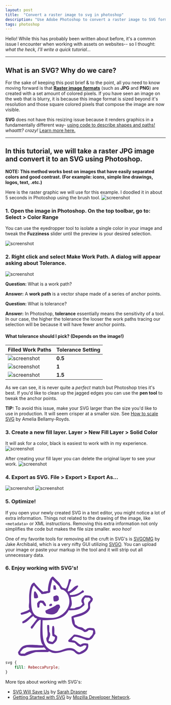 ```yaml
---
layout: post
title:  "Convert a raster image to svg in photoshop"
description: "Use Adobe Photoshop to convert a raster image to SVG format."
tags: photoshop
---
```


Hello! While this has probably been written about before, it's a common issue I encounter when working with assets on websites-- so I thought: _what the heck, I'll write a quick tutorial..._

---

## What is an SVG? Why do we care?


For the sake of keeping this post brief & to the point, all you need to know moving forward is that [**Raster image formats**](https://en.wikipedia.org/wiki/Raster_graphics) (such as **JPG** and **PNG**) are created with a set amount of colored pixels. If you have seen an image on the web that is blurry, it is because this image format is sized beyond it's resolution and those square colored pixels that compose the image are now visible.

**SVG** does not have this resizing issue because it renders graphics in a fundamentally different way- [using code to describe shapes and paths!](https://developer.mozilla.org/en-US/docs/Web/SVG/Tutorial/Basic_Shapes) _whaattt? crazy!_ [Learn more here.](https://developer.mozilla.org/en-US/docs/Web/SVG)

---

## In this tutorial, we will take a **raster JPG image** and convert it to an **SVG** using Photoshop.


**NOTE: This method works best on images that have easily separated colors and good contrast. (For example: icons, simple line drawings, logos, text, .etc.)**


Here is the raster graphic we will use for this example. I doodled it in about 5 seconds in Photoshop using the brush tool.
![screenshot](/assets/img/posts/JPG-SVG/cat.jpg)

### 1. Open the image in Photoshop. On the top toolbar, go to: **Select** > **Color Range**


You can use the eyedropper tool to isolate a single color in your image and tweak the **Fuzziness** slider until the preview is your desired selection.

![screenshot](/assets/img/posts/JPG-SVG/screenshot1.png)

### 2. Right click and select **Make Work Path**. A dialog will appear asking about **Tolerance.**


![screenshot](/assets/img/posts/JPG-SVG/screenshot2.png)

**Question:** What is a work path?

**Answer:** A **work path** is a vector shape made of a series of anchor points. 

**Question:** What is tolerance?

**Answer:** In Photoshop, **tolerance** essentially means the sensitivity of a tool. In our case, the higher the tolerance the looser the work paths tracing our selection will be because it will have fewer anchor points.

#### What tolerance should I pick? (Depends on the image!)

| Filled Work Paths | Tolerance Setting |
| ------------- |-------------|
|![screenshot](/assets/img/posts/JPG-SVG/tolerance0.5.svg)| **0.5** |
|![screenshot](/assets/img/posts/JPG-SVG/tolerance1.svg)| **1** |
|![screenshot](/assets/img/posts/JPG-SVG/tolerance1.5.svg)| **1.5**|

As we can see, it is never quite a _perfect_ match but Photoshop tries it's best. If you'd like to clean up the jagged edges you can use the **pen tool** to tweak the anchor points.

**TIP:** To avoid this issue, make your SVG larger than the size you'd like to use in production. It will seem crisper at a smaller size. See [How to scale SVG](https://css-tricks.com/scale-svg/) by Amelia Bellamy-Royds.

### 3. Create a new fill layer. **Layer** > **New Fill Layer** > **Solid Color**
It will ask for a color, black is easiest to work with in my experience.
![screenshot](/assets/img/posts/JPG-SVG/screenshot3.png)

After creating your fill layer you can delete the original layer to see your work.
![screenshot](/assets/img/posts/JPG-SVG/screenshot4.png)

### 4. Export as SVG. **File** > **Export** > **Export As...**
![screenshot](/assets/img/posts/JPG-SVG/screenshot5.png)
![screenshot](/assets/img/posts/JPG-SVG/screenshot6.png)

### 5. Optimize!

If you open your newly created SVG in a text editor, you might notice a lot of extra information. Things not related to the drawing of the image, like `<metadata>` or XML instructions. Removing this extra information not only simplifies the code but makes the file size smaller. _woo hoo!_

One of my favorite tools for removing all the cruft in SVG's is [SVGOMG](https://jakearchibald.github.io/svgomg/) by Jake Archibald, which is a very nifty GUI utilizing [SVGO](https://github.com/svg/svgo). You can upload your image or paste your markup in the tool and it will strip out all unnecessary data.

### 6. Enjoy working with SVG's!

<figure>
    <svg xmlns="http://www.w3.org/2000/svg" width="243" height="249.469">
        <defs>
            <style type="text/css"><![CDATA[
            #cat {
                fill: RebeccaPurple;
            }
            ]]></style>
        </defs>
        <path id="cat" d="M163 58c18.126.5 31.036-6.146 40-15 1.754.631.971.193 2 1 1.938 1.667 1.668 1.439 2 5-13.965 6.625-19.01 14.883-41 15 .423 7.611 4.857 17.779 2 27-.816 2.635-3.113 5.678-4 9h13c11.454-7.255 17.9-1.143 26-15-10.114-10.12 1.8-21.23 7-26a67.543 67.543 0 0118 2l7 8c-.143 10.568-5.317 9.807-8 16-2.073 4.784.736 11.82-1 16-7.357 17.715-29.935 23.709-51 28v4c2.455 3.7 3.053 12.479 4 17 3.669 1.791 6.736 5.468 10 7 5.007 2.351 9.587 1.386 14 4 3.568 2.114 4.8 4.949 10 6 5.294-7.22 16.5-6.384 26-4 2.615 5 4.1 7.26 4 16-7.622 9.978-8.987 21.147-27 21-2.947-2.194-33.055-12.616-38-11-3.535 1.155-7.775 7.359-9 11 15.459.138 17.048 10.214 28 14 5.567-5.551 15.035-4.972 23-3 4.008 15.955-7.06 25.766-20 31-2.841 1.149-9.958 3.688-14 1-5.617-2.057-8.194-8.14-14-10-21.443-6.869-39.793 11.915-64 6-2.736-.669-7.494-3.641-10-4-2.7-.387-2.057 1.607-4 2H56c-13.209 2.938-23.713 8.9-35 12-3.637 1-11.95.248-14-1-4.839-1.512-6.728-4.889-7-11 5.094-6.41 7.824-13.749 15-18 14.1-8.353 42.958-3.175 63-3v-1c-12.236-13.088-7.086-54.864-7-79h-2v-1l-1 1c-10.947 6.962-15.686 18.518-24 28-1.754-.631-.971-.193-2-1-2.521-1.462-1.828-1.255-2-5 1.245-.971 19.6-24.884 20-26a16.623 16.623 0 01-12-8c-11.559 5.94-19.265 21.473-34 23v-2c-.752-1.073-.6-.946-1-3 8.177-4.965 24.92-16.423 30-24-2.985-2.471-2.837-5.448-7-7-5.166 4.069-18.818 8.189-26 9-1.121-2.091-1.434-1.832-2-5 5.726-3.043 25.813-7.841 28-13-4.412-5.945-.6-18.557-1-26-.917-17.274.9-55.451 16-57 3.2 4.982 23.705 27.937 29 29 3.206-2.118 10.091-1.7 14-3-.42-13.452 5.2-43.93 16-45l19 19c3.591 4.782 5.933 10.655 10 15 1.724 1.842 11 4 11 4 5.58-6.077 8.011-19.879 10-29a15.7 15.7 0 015-1c.961 1.766 1.257 1.68 2 4-2.188 2.891-10.349 28.573-11 33l2 2c1.754-.631.971-.193 2-1 10.769-3.711 15.214-16.993 28-18 .631 1.754.193.971 1 2-.631 1.754-.193.971-1 2-3.717 7.873-18.171 17.091-26 21l1 5zM108 9c-3.063 12.383-6.846 23.412-7 40-3.086 1.947-3.43 2.886-9 3-3.711 2.389-12.985 2.836-18 3-6.635-10.165-17.4-17.116-24-27l-1 1c-6.87 7.6-8 27.933-8 43 0 50.7 11.418 58.1 62 58 9.511-.019 16.063-1.061 23-4 22.879-9.694 45.094-36.266 31-68-2.724-6.134-8.822-13.227-15-16-2.487-1.117-5.151-.345-7-2-2.785-2.492-3.755-6.884-6-10zm4 18l5 1c1.19 4.528 2.792 5.814 3 12-1.766.962-1.68 1.257-4 2-1.18-.8-1.681-.773-4-1-1.316-3.564-1.279-10.436 0-14zM51 47h4c3.392 6.029 7.7 10 8 19-4.546 2.66-5.2 2.379-12 2-1.712-4.753-1.675-16.245 0-21zm69 12c7.442 1.435 8.487 4.671 8 14-2.2 1.664-2.026 2.836-5 4-1.992 1.337-6.507 1.1-10 1-1.833-3.426-2.115-8.028-2-14 .8-1.021.355-.274 1-2 1.688-.838 6.211-1.774 8-3zm-43 78c-.492 47.7-3.318 86.715 35 96 23.763 5.758 34.858-13.667 60-7 9.134 2.422 12.069 11.331 22 12 8.775-6.548 19.055-7.578 21-21a25.086 25.086 0 00-8-1 26.278 26.278 0 01-12 5c-2.321-1.838-5.536-2.227-8-4l-9-9-19-3c-.877-1.295-.894-2.467-1-5l18-18c19.106-.023 29.424 10.447 48 11 5.508-8 12.053-8.457 12-23-3.426-1.833-8.028-2.115-14-2-3.884 4.311-7.828 6.457-14 6-7.591-9.377-29.365-9.447-34-21-4.416-4.885-5.833-18.54-6-27 17.637-9.792 40.552-9.012 51-26 3.058-4.972-.776-12.675 2-19 1.98-4.512 6.322-3.531 7-11a24.935 24.935 0 01-5-4h-12c-1.283 2.072-2.077 2.3-3 5-4.034 5.155.6 10.375 1 18-14.917 14.142-20.194 17.143-50 17-13.224 26.438-41.367 31.156-82 31zm-7-62l10 1c3.267 5.373 7.552 7.65 8 16-1.754.631-.971.193-2 1-1.754-.631-.971-.193-2-1-6.422-3.333-3.733-9.67-14-10-2.413 3.846-3.141 6.82-3 14-2.091 1.121-1.832 1.434-5 2-1.833-3.426-2.115-8.028-2-14 2.665-2.867 2.716-5.487 7-7 .771-.682 2.232-1.311 3-2zm33 10c3.915 1.071 3.838 1.141 4 6l-3 1c-1.3.877-2.467.894-5 1a15.7 15.7 0 01-1-5 17.263 17.263 0 005-3zm19 3h7c1.782 3.043 2.781 3.841 3 9-5.689 6.315-5.946 15.9-15 19-7.343 5.532-20.211 1.95-28 0-1.947-3.086-2.887-3.43-3-9 11.819-6.39 26.021-10.629 36-19zm-30 64h5c1.742 5.123 1.078 14.248 1 21 7.185 10.985-1.575 19.206-2 29 4.721 1.245 6.334 2.873 13 3 3.508-5.134 6.913-5.826 7-15l-8-4c-1.049-8.446-1.67-21.6 0-30a14.124 14.124 0 014-1c2.969 5.649 2.123 17.288 2 26 4.235 1.953 5.954 4.106 9 7 .331 15.178-5.628 17.1-13 24-14.157.52-21.663-4.058-21-19 8.3-7.733.376-26.214 3-41zm-65 70c-2.87 2.024-7 2.03-10 4-4.026 2.645-6.549 7.7-10 11l1 5h13c12.744-11.788 41.988-11.957 67-12v-1c-2.441-2.381-3.678-5.45-7-7-4.759 3.016-44.35.123-54 0z" fill-rule="evenodd"/>
    </svg>
</figure>

```css
svg {
    fill: RebeccaPurple;
}
```

More tips about working with SVG's:

- [SVG Will Save Us](https://youtu.be/sxte3WpyO60) by [Sarah Drasner](https://sarahdrasnerdesign.com/)
- [Getting Started with SVG](https://developer.mozilla.org/en-US/docs/Web/SVG/Tutorial) by [Mozilla Developer Network](https://developer.mozilla.org/).

